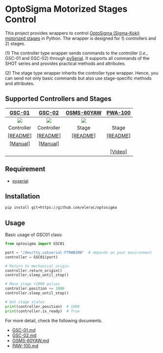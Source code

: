 # OptoSigma Motorized Stages Control

This project provides wrappers to control [OptoSigma (Sigma-Koki) motorized stages](https://jp.optosigma.com/en_jp/motorized-stages.html) in Python. The wrapper is designed for 1) controllers and 2) stages.

(1) The controller type wrapper sends commands to the controller (*i.e.*, GSC-01 and GSC-02) through [pySerial](https://github.com/pyserial/pyserial). It supports all commands of the SHOT series and provides practical methods and attributes.

(2) The stage type wrapper inherits the controller type wrapper. Hence, you can send not only basic commands but also use stage-specific methods and attributes.

## Supported Controllers and Stages
| [GSC-01](https://jp.optosigma.com/en_jp/motorized-stages/controllers-drivers/single-axis-stage-controller/gsc-01.html) | [GSC-02](https://jp.optosigma.com/en_jp/motorized-stages/controllers-drivers/2-axis-stage-controller-half-step/gsc-02.html) | [OSMS-60YAW](https://jp.optosigma.com/en_jp/catalog/product/view/id/12617/s/osms-60yaw/category/456/) | [PWA-100](http://www.twin9.co.jp/product/holders-list/mirror-list-2-2/pwa-100/) | 
| :-: | :-: | :-: | :-: |
| ![](https://jp.optosigma.com/media/catalog/product/cache/abae91551e7847ba068353fb78d14f29/g/s/gsc-01_p_pqyav390g4670kee.jpg) | ![](https://jp.optosigma.com/media/catalog/product/cache/abae91551e7847ba068353fb78d14f29/g/s/gsc-02_p_1uaksjmt1bqcnadg.jpg) | ![](https://jp.optosigma.com/media/catalog/product/cache/abae91551e7847ba068353fb78d14f29/o/s/osms-60yaw_p_hg82pv9mibjyav8t.jpg) |  |
| Controller | Controller | Stage | Stage |
| [[README]](documents/GSC-01.md) | [[README]](documents/GSC-02.md) | [[README]](documents/OSMS-60YAW.md) | [[README]](documents/PWA-100.md) |
| [[Manual]](https://jp.optosigma.com/html/en_jp/software/motorize/manual_en/GSC-01_En.pdf) | [[Manual]](https://jp.optosigma.com/html/en_jp/software/motorize/manual_en/GSC-02.pdf) | | | 
| | | | [[Video]](https://youtu.be/dfmbfFGqxJw) |

## Requirement
* [pyserial](https://github.com/pyserial/pyserial)

## Installation
```sh
pip install git+https://github.com/elerac/optosigma
```

## Usage

Basic usage of GSC01 class:
```python
from optosigma import GSC01

port = "/dev/tty.usbserial-FTRWB1RN"  # depends on your environment
controller = GSC01(port)

# Return to mechanical origin 
controller.return_origin()
controller.sleep_until_stop()

# Move stage +1000 pulses
controller.position += 1000
controller.sleep_until_stop()

# Get stage status
print(controller.position)  # 1000
print(controller.is_ready)  # True
```

For more detail, check the following documents.
- [GSC-01.md](documents/GSC-01.md)
- [GSC-02.md](documents/GSC-02.md)
- [OSMS-60YAW.md](documents/OSMS-60YAW.md)
- [PAW-100.md](documents/PWA-100.md)